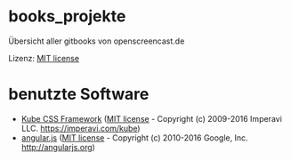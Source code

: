 # books_projekte

Übersicht aller gitbooks von openscreencast.de    

Lizenz: [MIT license](https://github.com/openscreencast/book_projekte/blob/master/LICENSE)

# benutzte Software

* [Kube CSS Framework](https://imperavi.com/kube/) ([MIT license](https://github.com/imperavi/kube/blob/master/LICENSE.md) - Copyright (c) 2009-2016 Imperavi LLC. https://imperavi.com/kube) 
* [angular.js](https://angularjs.org/) ([MIT license](https://github.com/angular/angular.js/blob/master/LICENSE) - Copyright (c) 2010-2016 Google, Inc. http://angularjs.org)

